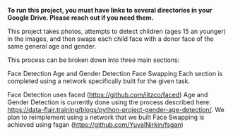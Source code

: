 **To run this project, you must have links to several directories in your Google Drive. Please reach out if you need them.**

This project takes photos, attempts to detect children (ages 15 an younger) in the images, and then swaps each child face with a donor face of the same general age and gender.

This process can be broken down into three main sections:

Face Detection
Age and Gender Detection
Face Swapping
Each section is completed using a network specifically built for the given task.

Face Detection uses faced (https://github.com/iitzco/faced)
Age and Gender Detection is currently done using the process described here: https://data-flair.training/blogs/python-project-gender-age-detection/. We plan to reimplement using a network that we built
Face Swapping is achieved using fsgan (https://github.com/YuvalNirkin/fsgan)
